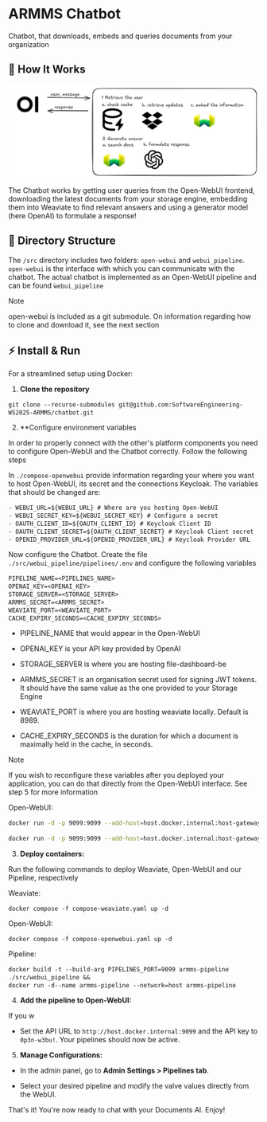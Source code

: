 # ARMMS Chatbot

Chatbot, that downloads, embeds and queries documents from your organization

## 🔧 How It Works

<p align="center">
  <a href="./docs/images/workflow.png"><img src="./docs/images/workflow.png" alt="Pipelines Workflow"></a>
</p>

The Chatbot works by getting user queries from the Open-WebUI frontend, downloading the latest documents from your storage engine, embedding them into Weaviate to find relevant answers and using a generator model (here OpenAI) to formulate a response!

## 📂 Directory Structure

The `/src` directory includes two folders: `open-webui` and `webui_pipeline`. `open-webui` is the interface with which you can communicate with the chatbot. The actual chatbot is implemented as an Open-WebUI pipeline and can be found `ẁebui_pipeline`

> [!NOTE]
> 
> open-webui is included as a git submodule. On information regarding how to clone and download it, see the next section

## ⚡ Install & Run

For a streamlined setup using Docker:

1. **Clone the repository**
  
  ```shell
  git clone --recurse-submodules git@github.com:SoftwareEngineering-WS2025-ARMMS/chatbot.git
  ```
  
2. **Configure environment variables
  
  In order to properly connect with the other's platform components you need to configure Open-WebUI and the Chatbot correctly. Follow the following steps
  
  In `./compose-openwebui` provide information regarding your where you want to host Open-WebUI, its secret and the connections Keycloak. The variables that should be changed are:
  
  ```
  - WEBUI_URL=${WEBUI_URL} # Where are you hosting Open-WebUI
  - WEBUI_SECRET_KEY=${WEBUI_SECRET_KEY} # Configure a secret
  - OAUTH_CLIENT_ID=${OAUTH_CLIENT_ID} # Keycloak Client ID
  - OAUTH_CLIENT_SECRET=${OAUTH_CLIENT_SECRET} # Keycloak Client secret
  - OPENID_PROVIDER_URL=${OPENID_PROVIDER_URL} # Keycloak Provider URL
  ```
  
  Now configure the Chatbot. Create the file `./src/webui_pipeline/pipelines/.env` and configure the following variables
  
  ```
  PIPELINE_NAME=<PIPELINES_NAME>
  OPENAI_KEY=<OPENAI_KEY>
  STORAGE_SERVER=<STORAGE_SERVER>
  ARMMS_SECRET=<ARMMS_SECRET>
  WEAVIATE_PORT=<WEAVIATE_PORT>
  CACHE_EXPIRY_SECONDS=<CACHE_EXPIRY_SECONDS> 
  ```
  - PIPELINE_NAME that would appear in the Open-WebUI

  - OPENAI_KEY is your API key provided by OpenAI
    
  - STORAGE_SERVER is where you are hosting file-dashboard-be
    
  - ARMMS_SECRET is an organisation secret used for signing JWT tokens. It should have the same value as the one provided to your Storage Engine
    
  - WEAVIATE_PORT is where you are hosting weaviate locally. Default is 8989.
    
  - CACHE_EXPIRY_SECONDS is the duration for which a document is maximally held in the cache, in seconds.
    
  
  > [!NOTE]
  > 
  > If you wish to reconfigure these variables after you deployed your application, you can do that directly from the Open-WebUI interface. See step 5 for more information
  
  Open-WebUI:
  
  ```sh
  docker run -d -p 9099:9099 --add-host=host.docker.internal:host-gateway -v pipelines:/app/pipelines --name pipelines --restart always ghcr.io/open-webui/pipelines:main
  ```
  
  ```sh
  docker run -d -p 9099:9099 --add-host=host.docker.internal:host-gateway -v pipelines:/app/pipelines --name pipelines --restart always ghcr.io/open-webui/pipelines:main
  ```
  
3. **Deploy containers:**
  
  Run the following commands to deploy Weaviate, Open-WebUI and our Pipeline, respectively
  
  Weaviate:
  
  ```shell
  docker compose -f compose-weaviate.yaml up -d
  ```
  
  Open-WebUI:
  
  ```shell
  docker compose -f compose-openwebui.yaml up -d
  ```
  
  Pipeline:
  
  ```shell
  docker build -t --build-arg PIPELINES_PORT=9099 armms-pipeline ./src/webui_pipeline &&
  docker run -d--name armms-pipeline --network=host armms-pipeline
  ```
  
4. **Add the pipeline to Open-WebUI:**
  
  If you w
  
  - Set the API URL to `http://host.docker.internal:9099` and the API key to `0p3n-w3bu!`. Your pipelines should now be active.

5. **Manage Configurations:**
  
  - In the admin panel, go to **Admin Settings > Pipelines tab**.
    
  - Select your desired pipeline and modify the valve values directly from the WebUI.
    

That's it! You're now ready to chat with your Documents AI. Enjoy!
